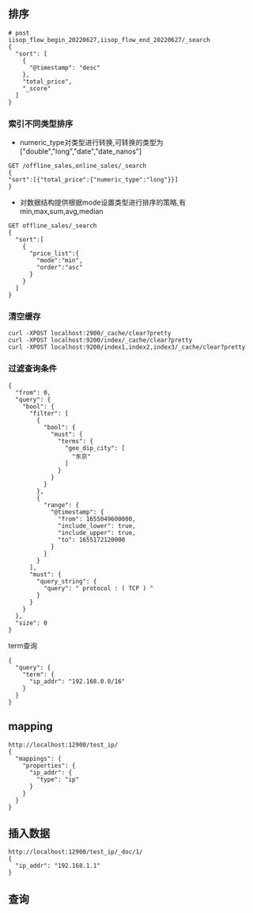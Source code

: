 ## 排序

```
# post
iisop_flow_begin_20220627,iisop_flow_end_20220627/_search
{
  "sort": [
    {
      "@timestamp": "desc"
    },
    "total_price",
    "_score"
  ]
} 
```
### 索引不同类型排序
+ numeric_type对类型进行转换,可转换的类型为["double","long","date","date_nanos"]
```
GET /offline_sales,online_sales/_search
{
"sort":[{"total_price":{"numeric_type":"long"}}]
}
```
+ 对数据结构提供根据mode设置类型进行排序的策略,有min,max,sum,avg,median
```
GET offline_sales/_search
{
  "sort":[
    {
      "price_list":{
        "mode":"min",
        "order":"asc"
      }
    }
  ]
}
```



### 清空缓存

```
curl -XPOST localhost:2900/_cache/clear?pretty
curl -XPOST localhost:9200/index/_cache/clear?pretty
curl -XPOST localhost:9200/index1,index2,index3/_cache/clear?pretty
```



### 过滤查询条件

```
{
  "from": 0,
  "query": {
    "bool": {
      "filter": [
        {
          "bool": {
            "must": {
              "terms": {
                "geo_dip_city": [
                  "东京"
                ]
              }
            }
          }
        },
        {
          "range": {
            "@timestamp": {
              "from": 1655049600000,
              "include_lower": true,
              "include_upper": true,
              "to": 1655172120000
            }
          }
        }
      ],
      "must": {
        "query_string": {
          "query": " protocol : ( TCP ) "
        }
      }
    }
  },
  "size": 0
}
```

term查询

```
{
  "query": {
    "term": {
      "ip_addr": "192.168.0.0/16"
    }
  }
}
```



## mapping

```
http://localhost:12900/test_ip/
{
  "mappings": {
    "properties": {
      "ip_addr": {
        "type": "ip"
      }
    }
  }
}
```

## 插入数据

```
http://localhost:12900/test_ip/_doc/1/
{
  "ip_addr": "192.168.1.1"
}
```

## 查询

